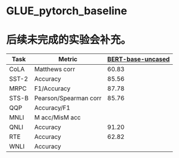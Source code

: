 # GLUE_pytorch_baseline


# 后续未完成的实验会补充。

| Task  | Metric                       | [BERT-base-uncased](https://huggingface.co/bert-base-uncased)|
|-------|------------------------------|-------------|
| CoLA  | Matthews corr                | 60.83       |
| SST-2 | Accuracy                     | 85.56       |
| MRPC  | F1/Accuracy                  | 87.78       |
| STS-B | Pearson/Spearman corr        | 85.76       |
| QQP   | Accuracy/F1                  |  |
| MNLI  | M acc/MisM acc               |  |
| QNLI  | Accuracy                     | 91.20       |
| RTE   | Accuracy                     | 62.82       |
| WNLI  | Accuracy                     ||
